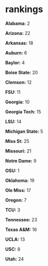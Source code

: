 # rankings

**Alabama:** 	2

**Arizona:** 	22

**Arkansas:** 	18

**Auburn:** 	6

**Baylor:** 	4

**Boise State:** 	20

**Clemson:** 	12

**FSU:** 	11

**Georgia:** 	10

**Georgia Tech:** 	15

**LSU:** 	14

**Michigan State:** 	5

**Miss St:** 	25

**Missouri:** 	21

**Notre Dame:** 	9

**OSU:** 	1

**Oklahoma:** 	19

**Ole Miss:** 	17

**Oregon:** 	7

**TCU:** 	3

**Tennessee:** 	23

**Texas A&M:** 	16

**UCLA:** 	13

**USC:** 	8

**Utah:** 	24

